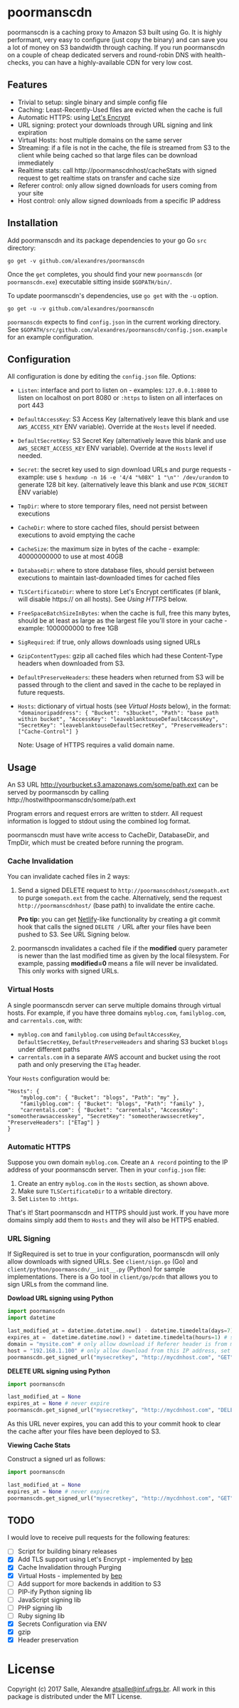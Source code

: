 # poormanscdn

poormanscdn is a caching proxy to Amazon S3 built using Go. It is highly performant, very easy to configure (just copy the binary) and can save you a lot of money on S3 bandwidth through caching. If you run poormanscdn on a couple of cheap dedicated servers and round-robin DNS with health-checks, you can have a highly-available CDN for very low cost.

## Features

- Trivial to setup: single binary and simple config file
- Caching: Least-Recently-Used files are evicted when the cache is full
- Automatic HTTPS: using [Let's Encrypt](https://letsencrypt.org/)
- URL signing: protect your downloads through URL signing and link expiration
- Virtual Hosts: host multiple domains on the same server
- Streaming: if a file is not in the cache, the file is streamed from S3 to the client while being cached so that large files can be download immediately
- Realtime stats: call http://poormanscdnhost/cacheStats with signed request to get realtime stats on transfer and cache size
- Referer control: only allow signed downloads for users coming from your site
- Host control: only allow signed downloads from a specific IP address

## Installation

Add poormanscdn and its package dependencies to your go Go `src` directory:

    go get -v github.com/alexandres/poormanscdn

Once the `get` completes, you should find your new `poormanscdn` (or `poormanscdn.exe`) executable sitting inside `$GOPATH/bin/`.

To update poormanscdn's dependencies, use `go get` with the `-u` option.

    go get -u -v github.com/alexandres/poormanscdn

`poormanscdn` expects to find `config.json` in the current working directory. See `$GOPATH/src/github.com/alexandres/poormanscdn/config.json.example` for an example configuration.

## Configuration

All configuration is done by editing the `config.json` file. Options:

- `Listen`: interface and port to listen on - examples: `127.0.0.1:8080` to listen on localhost on port 8080 or `:https` to listen on all interfaces on port 443
- `DefaultAccessKey`: S3 Access Key (alternatively leave this blank and use `AWS_ACCESS_KEY` ENV variable). Override at the `Hosts` level if needed.
- `DefaultSecretKey`: S3 Secret Key (alternatively leave this blank and use `AWS_SECRET_ACCESS_KEY` ENV variable). Override at the `Hosts` level if needed.
- `Secret`: the secret key used to sign download URLs and purge requests - example: use `$ hexdump -n 16 -e '4/4 "%08X" 1 "\n"' /dev/urandom` to generate 128 bit key. (alternatively leave this blank and use `PCDN_SECRET` ENV variable)
- `TmpDir`: where to store temporary files, need not persist between executions
- `CacheDir`: where to store cached files, should persist between executions to avoid emptying the cache
- `CacheSize`: the maximum size in bytes of the cache - example: 40000000000 to use at most 40GB
- `DatabaseDir`: where to store database files, should persist between executions to maintain last-downloaded times for cached files
- `TLSCertificateDir`: where to store Let's Encrypt certificates (if blank, will disable https:// on all hosts). See *Using HTTPS* below.
- `FreeSpaceBatchSizeInBytes`: when the cache is full, free this many bytes, should be at least as large as the largest file you'll store in your cache - example: 1000000000 to free 1GB
- `SigRequired`: if true, only allows downloads using signed URLs
- `GzipContentTypes`: gzip all cached files which had these Content-Type headers when downloaded from S3. 
- `DefaultPreserveHeaders`: these headers when returned from S3 will be passed through to the client and saved in the cache to be replayed in future requests.
- `Hosts`: dictionary of virtual hosts (see *Virtual Hosts* below), in the format:
	`"domainoripaddress": { "Bucket": "s3bucket", "Path": "base path within bucket", "AccessKey": "leaveblanktouseDefaultAccessKey", "SecretKey": "leaveblanktouseDefaultSecretKey", "PreserveHeaders": ["Cache-Control"] }`
   
   Note: Usage of HTTPS requires a valid domain name.


## Usage

An S3 URL http://yourbucket.s3.amazonaws.com/some/path.ext can be served by poormanscdn by calling http://hostwithpoormanscdn/some/path.ext

Program errors and request errors are written to stderr. All request information is logged to stdout using the combined log format.

poormanscdn must have write access to CacheDir, DatabaseDir, and TmpDir, which must be created before running the program.

### Cache Invalidation

You can invalidate cached files in 2 ways:

1. Send a signed DELETE request to `http://poormanscdnhost/somepath.ext` to purge 
`somepath.ext` from the cache. Alternatively, send the request `http://poormanscdnhost/` (base path) to invalidate the entire cache.

   **Pro tip:** you can get [Netlify](http://netlify.com)-like functionality by creating a git commit hook that
   calls the signed `DELETE /` URL after your files have been pushed to S3. See URL Signing below.

2. poormanscdn invalidates a cached file if the **modified** query parameter is newer than the last modified time as given by the local filesystem. For example, passing **modified=0** means a file will never be invalidated. This only works with signed URLs.

### Virtual Hosts

A single poormanscdn server can serve multiple domains through virtual hosts. For example, if you have three domains `myblog.com`, `familyblog.com`, and `carrentals.com`, with:

- `myblog.com` and `familyblog.com` using `DefaultAccessKey`, `DefaultSecretKey`, `DefaultPreserveHeaders` and sharing S3 bucket `blogs` under different paths
- `carrentals.com` in a separate AWS account and bucket using the root path and only preserving the `ETag` header.

Your `Hosts` configuration would be:

```
"Hosts": { 
	"myblog.com": { "Bucket": "blogs", "Path": "my" },
	"familyblog.com": { "Bucket": "blogs", "Path": "family" },
	"carrentals.com": { "Bucket": "carrentals", "AccessKey": "someotherawsaccesskey", "SecretKey": "someotherawssecretkey", "PreserveHeaders": ["ETag"] }
}
```

### Automatic HTTPS

Suppose you own domain `myblog.com`. Create an `A record` pointing to the IP address of your poormanscdn server. Then in your `config.json` file:

1. Create an entry `myblog.com` in the `Hosts` section, as shown above.
2. Make sure `TLSCertificateDir` to a writable directory.
3. Set `Listen` to `:https`.

That's it! Start poormanscdn and HTTPS should just work. If you have more domains simply add them to `Hosts` and they will also be HTTPS enabled.

### URL Signing

If SigRequired is set to true in your configuration, poormanscdn will only allow downloads with signed URLs. See `client/sign.go` (Go) and `client/python/poormanscdn/__init__.py` (Python) for sample implementations. There is a Go tool in `client/go/pcdn` that allows you to sign URLs from the command line.

**Dowload URL signing using Python**

```python
import poormanscdn
import datetime

last_modified_at = datetime.datetime.now() - datetime.timedelta(days=7) # file changes weekly
expires_at =  datetime.datetime.now() + datetime.timedelta(hours=1) # signed URL expires in 1 hour
domain = "mysite.com" # only allow download if Referer header is from mysite.com, set to "" to allow from any Referer
host = "192.168.1.100" # only allow download from this IP address, set to "" to allow from any IP
poormanscdn.get_signed_url("mysecretkey", "http://mycdnhost.com", "GET", "/some/file.ext", last_modified_at, expires_at, restrict_domain=domain, restrict_host=host)
```

**DELETE URL signing using Python**

```python
import poormanscdn

last_modified_at = None
expires_at = None # never expire
poormanscdn.get_signed_url("mysecretkey", "http://mycdnhost.com", "DELETE", "/", last_modified_at, expires_at)
```

As this URL never expires, you can add this to your commit hook to clear the cache after your files
have been deployed to S3.

**Viewing Cache Stats**

Construct a signed url as follows: 

```python
import poormanscdn

last_modified_at = None
expires_at = None # never expire
poormanscdn.get_signed_url("mysecretkey", "http://mycdnhost.com", "GET", "/cacheStats", last_modified_at, expires_at)
```

## TODO

I would love to receive pull requests for the following features:

- [ ] Script for building binary releases
- [x] Add TLS support using Let's Encrypt - implemented by [bep](https://github.com/bep)
- [x] Cache Invalidation through Purging
- [x] Virtual Hosts - implemented by [bep](https://github.com/bep)
- [ ] Add support for more backends in addition to S3
- [ ] PIP-ify Python signing lib
- [ ] JavaScript signing lib
- [ ] PHP signing lib
- [ ] Ruby signing lib
- [x] Secrets Configuration via ENV
- [x] gzip
- [x] Header preservation

# License

Copyright (c) 2017 Salle, Alexandre <atsalle@inf.ufrgs.br>. All work in this package is distributed under the MIT License.
